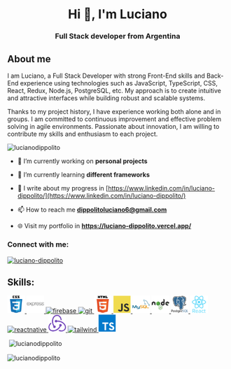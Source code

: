 <h1 align="center">Hi 👋, I'm Luciano</h1>
<h3 align="center">Full Stack developer from Argentina</h3>
<img align="right" alt="" width="400" src="https://cdn.dribbble.com/users/1708950/screenshots/4188877/media/e93c404a9544c94b99bbc8574f7b8626.gif">
<h2>About me</h2>
<p> I am Luciano, a Full Stack Developer with strong Front-End skills and Back-End experience using technologies such as JavaScript, TypeScript, CSS, React, Redux, Node.js, PostgreSQL, etc. My approach is to create intuitive and attractive interfaces while building robust and scalable systems.
  
Thanks to my project history, I have experience working both alone and in groups. I am committed to continuous improvement and effective problem solving in agile environments. Passionate about innovation, I am willing to contribute my skills and enthusiasm to each project.
</p>

<p align="left"> <img src="https://komarev.com/ghpvc/?username=lucianodippolito&label=Profile%20views&color=0e75b6&style=flat" alt="lucianodippolito" /> </p>

- 🔭 I’m currently working on **personal projects**

- 🌱 I’m currently learning **different frameworks**

- 📝 I write about my progress in [https://www.linkedin.com/in/luciano-dippolito/](https://www.linkedin.com/in/luciano-dippolito/)

- 📫 How to reach me **dippolitoluciano6@gmail.com**

- 🌐 Visit my portfolio in **https://luciano-dippolito.vercel.app/**

<h3 align="left">Connect with me:</h3>
<p align="left">
<a href="https://linkedin.com/in/luciano-dippolito" target="blank"><img align="center" src="https://raw.githubusercontent.com/rahuldkjain/github-profile-readme-generator/master/src/images/icons/Social/linked-in-alt.svg" alt="luciano-dippolito" height="30" width="40" /></a>
</p>

<h2 align="left">Skills:</h2>
<p align="left"> <a href="https://www.w3schools.com/css/" target="_blank" rel="noreferrer"> <img src="https://raw.githubusercontent.com/devicons/devicon/master/icons/css3/css3-original-wordmark.svg" alt="css3" width="40" height="40"/> </a> <a href="https://expressjs.com" target="_blank" rel="noreferrer"> <img src="https://raw.githubusercontent.com/devicons/devicon/master/icons/express/express-original-wordmark.svg" alt="express" width="40" height="40"/> </a> <a href="https://firebase.google.com/" target="_blank" rel="noreferrer"> <img src="https://www.vectorlogo.zone/logos/firebase/firebase-icon.svg" alt="firebase" width="40" height="40"/> </a> <a href="https://git-scm.com/" target="_blank" rel="noreferrer"> <img src="https://www.vectorlogo.zone/logos/git-scm/git-scm-icon.svg" alt="git" width="40" height="40"/> </a> <a href="https://www.w3.org/html/" target="_blank" rel="noreferrer"> <img src="https://raw.githubusercontent.com/devicons/devicon/master/icons/html5/html5-original-wordmark.svg" alt="html5" width="40" height="40"/> </a> <a href="https://developer.mozilla.org/en-US/docs/Web/JavaScript" target="_blank" rel="noreferrer"> <img src="https://raw.githubusercontent.com/devicons/devicon/master/icons/javascript/javascript-original.svg" alt="javascript" width="40" height="40"/> </a> <a href="https://www.mysql.com/" target="_blank" rel="noreferrer"> <img src="https://raw.githubusercontent.com/devicons/devicon/master/icons/mysql/mysql-original-wordmark.svg" alt="mysql" width="40" height="40"/> </a> <a href="https://nodejs.org" target="_blank" rel="noreferrer"> <img src="https://raw.githubusercontent.com/devicons/devicon/master/icons/nodejs/nodejs-original-wordmark.svg" alt="nodejs" width="40" height="40"/> </a> <a href="https://www.postgresql.org" target="_blank" rel="noreferrer"> <img src="https://raw.githubusercontent.com/devicons/devicon/master/icons/postgresql/postgresql-original-wordmark.svg" alt="postgresql" width="40" height="40"/> </a> <a href="https://reactjs.org/" target="_blank" rel="noreferrer"> <img src="https://raw.githubusercontent.com/devicons/devicon/master/icons/react/react-original-wordmark.svg" alt="react" width="40" height="40"/> </a> <a href="https://reactnative.dev/" target="_blank" rel="noreferrer"> <img src="https://reactnative.dev/img/header_logo.svg" alt="reactnative" width="40" height="40"/> </a> <a href="https://redux.js.org" target="_blank" rel="noreferrer"> <img src="https://raw.githubusercontent.com/devicons/devicon/master/icons/redux/redux-original.svg" alt="redux" width="40" height="40"/> </a> <a href="https://tailwindcss.com/" target="_blank" rel="noreferrer"> <img src="https://www.vectorlogo.zone/logos/tailwindcss/tailwindcss-icon.svg" alt="tailwind" width="40" height="40"/> </a> <a href="https://www.typescriptlang.org/" target="_blank" rel="noreferrer"> <img src="https://raw.githubusercontent.com/devicons/devicon/master/icons/typescript/typescript-original.svg" alt="typescript" width="40" height="40"/> </a> </p>

<p>&nbsp;<img align="center" src="https://github-readme-stats.vercel.app/api?username=lucianodippolito&show_icons=true&locale=en" alt="lucianodippolito" /></p>

<p><img align="center" src="https://github-readme-streak-stats.herokuapp.com/?user=lucianodippolito&" alt="lucianodippolito" /></p>
